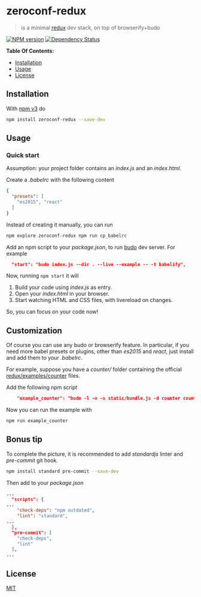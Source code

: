 # zeroconf-redux

> is a minimal [redux][redux] dev stack, on top of browserify+budo

[![NPM version](https://badge.fury.io/js/zeroconf-redux.svg)](http://badge.fury.io/js/zeroconf-redux) [![Dependency Status](https://gemnasium.com/fibo/zeroconf-redux.svg)](https://gemnasium.com/fibo/zeroconf-redux)

**Table Of Contents:**

* [Installation](#installation)
* [Usage](#usage)
* [License](#license)

## Installation

With [npm v3](https://npmjs.org/) do

```bash
npm install zeroconf-redux --save-dev
```

## Usage

### Quick start

Assumption: your project folder contains an *index.js* and an *index.html*.

Create a *.babelrc* with the following content

```json
{
  "presets": [
    "es2015", "react"
  ]
}
```

Instead of creating it manually, you can run

```bash
npm explore zeroconf-redux npm run cp_babelrc
```

Add an npm script to your *package.json*, to run [budo][budo] dev server. For example

```json
  "start": "budo index.js --dir . --live --example -- -t babelify",
```

Now, running `npm start` it will

1. Build your code using *index.js* as entry.
2. Open your *index.html* in your browser.
3. Start watching HTML and CSS files, with livereload on changes.

So, you can focus on your code now!

## Customization

Of course you can use any budo or browserify feature. In particular, if you need more
babel presets or plugins, other than *es2015* and *react*, just install and add them
to your *.babelrc*.

For example, suppose you have a *counter/* folder containing the official [redux/examples/counter][redux_counter] files.

Add the following npm script

```json
    "example_counter": "budo -l -o -s static/bundle.js -d counter counter/index.js -- -t babelify",
```

Now you can run the example with

```bash
npm run example_counter
```

## Bonus tip

To complete the picture, it is recommended to add *standardjs* linter and *pre-commit* git hook.

```bash
npm install standard pre-commit --save-dev
```

Then add to your *package.json*

```json
...
  "scripts": {
...
    "check-deps": "npm outdated",
    "lint": "standard",
...
  },
  "pre-commit": [
    "check-deps",
    "lint"
  ],
...
```

## License

[MIT](http://g14n.info/mit-license/)

[budo]: https://github.com/mattdesl/budo
[redux]: http://redux.js.org/
[redux_counter]: https://github.com/reactjs/redux/tree/master/examples/counter
